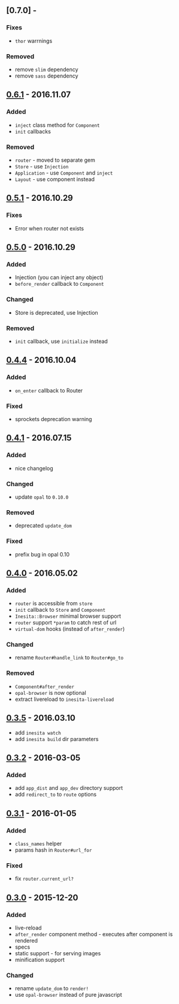 ## [0.7.0] -

### Fixes
- `thor` warrnings

### Removed
- remove `slim` dependency
- remove `sass` dependency


## [0.6.1] - 2016.11.07

### Added
- `inject` class method for `Component`
- `init` callbacks

### Removed
- `router` - moved to separate gem
- `Store` - use `Injection`
- `Application` - use `Component` and `inject`
- `Layout` - use component instead

## [0.5.1] - 2016.10.29

### Fixes
- Error when router not exists


## [0.5.0] - 2016.10.29

### Added
- Injection (you can inject any object)
- `before_render` callback to `Component`

### Changed
- Store is deprecated, use Injection

### Removed
- `init` callback, use `initialize` instead


## [0.4.4] - 2016.10.04

### Added
- `on_enter` callback to Router

### Fixed
- sprockets deprecation warning


## [0.4.1] - 2016.07.15

### Added
- nice changelog

### Changed
- update `opal` to `0.10.0`

### Removed
- deprecated `update_dom`

### Fixed
- prefix bug in opal 0.10


## [0.4.0] - 2016.05.02

### Added
- `router` is accessible from `store`
- `init` callback to `Store` and `Component`
- `Inesita::Browser` minimal browser support
- `router` support `*param` to catch rest of url
- `virtual-dom` hooks (instead of `after_render`)

### Changed
- rename `Router#handle_link` to `Router#go_to`

### Removed
- `Component#after_render`
- `opal-browser` is now optional
- extract livereload to `inesita-livereload`


## [0.3.5] - 2016.03.10
- add `inesita watch`
- add `inesita build` dir parameters


## [0.3.2] - 2016-03-05

### Added
- add `app_dist` and `app_dev` directory support
- add `redirect_to` to `route` options


## [0.3.1] - 2016-01-05

### Added
- `class_names` helper
- params hash in `Router#url_for`

### Fixed
- fix `router.current_url?`


## [0.3.0] - 2015-12-20

### Added
- live-reload
- `after_render` component method - executes after component is rendered
- specs
- static support - for serving images
- minification support

### Changed
- rename `update_dom` to `render!`
- use `opal-browser` instead of pure javascript

[Unreleased]: https://github.com/inesita-rb/inesita/compare/v0.6.1...HEAD
[0.6.1]: https://github.com/inesita-rb/inesita/compare/v0.5.1...v0.6.1
[0.5.1]: https://github.com/inesita-rb/inesita/compare/v0.5.0...v0.5.1
[0.5.0]: https://github.com/inesita-rb/inesita/compare/v0.4.1...v0.5.0
[0.4.4]: https://github.com/inesita-rb/inesita/compare/v0.4.1...v0.4.4
[0.4.1]: https://github.com/inesita-rb/inesita/compare/v0.4.0...v0.4.1
[0.4.0]: https://github.com/inesita-rb/inesita/compare/v0.3.5...v0.4.0
[0.4.0]: https://github.com/inesita-rb/inesita/compare/v0.3.5...v0.4.0
[0.3.5]: https://github.com/inesita-rb/inesita/compare/v0.3.2...v0.3.5
[0.3.2]: https://github.com/inesita-rb/inesita/compare/v0.3.1...v0.3.2
[0.3.1]: https://github.com/inesita-rb/inesita/compare/v0.3.0...v0.3.1
[0.3.0]: https://github.com/inesita-rb/inesita/compare/v0.0.0...v0.3.1
